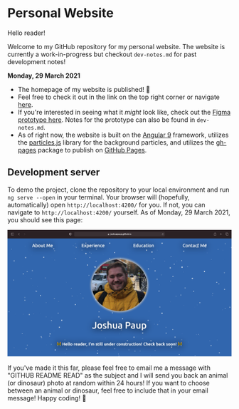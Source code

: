 # Personal Website

Hello reader!

Welcome to my GitHub repository for my personal website. The website is currently a work-in-progress but checkout `dev-notes.md` for past development notes!

**Monday, 29 March 2021**
- The homepage of my website is published! 🙂
- Feel free to check it out in the link on the top right corner or navigate [here](https://joshuapaup.github.io/joshua-paup/).
- If you're interested in seeing what it *might* look like, check out the [Figma prototype here](https://www.figma.com/proto/ZZJZYwNrC2lcnwXcgeEeIV/Personal-Website?node-id=2%3A187&scaling=contain&page-id=0%3A1). Notes for the prototype can also be found in `dev-notes.md`.
- As of right now, the website is built on the [Angular 9](https://angular.io/) framework, utilizes the [particles.js](https://github.com/VincentGarreau/particles.js/) library for the background particles, and utilizes the [gh-pages](https://www.npmjs.com/package/gh-pages) package to publish on [GitHub Pages](https://pages.github.com/).

## Development server

To demo the project, clone the repository to your local environment and run `ng serve --open` in your terminal. Your browser will (hopefully, automatically) open `http://localhost:4200/` for you. If not, you can navigate to `http://localhost:4200/` yourself. As of Monday, 29 March 2021, you should see this page:

![homepage-act](homepage-act.png)

If you've made it this far, please feel free to email me a message with "GITHUB README READ" as the subject and I will send you back an animal (or dinosaur) photo at random within 24 hours! If you want to choose between an animal or dinosaur, feel free to include that in your email message! Happy coding! 🙂
